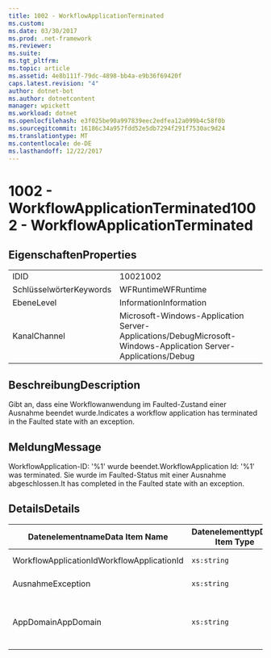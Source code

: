 ```yaml
---
title: 1002 - WorkflowApplicationTerminated
ms.custom: 
ms.date: 03/30/2017
ms.prod: .net-framework
ms.reviewer: 
ms.suite: 
ms.tgt_pltfrm: 
ms.topic: article
ms.assetid: 4e8b111f-79dc-4898-bb4a-e9b36f69420f
caps.latest.revision: "4"
author: dotnet-bot
ms.author: dotnetcontent
manager: wpickett
ms.workload: dotnet
ms.openlocfilehash: e3f025be90a997839eec2edfea12a099b4c58f0b
ms.sourcegitcommit: 16186c34a957fdd52e5db7294f291f7530ac9d24
ms.translationtype: MT
ms.contentlocale: de-DE
ms.lasthandoff: 12/22/2017
---
```

# <a name="1002---workflowapplicationterminated"></a><span data-ttu-id="8eb98-102">1002 - WorkflowApplicationTerminated</span><span class="sxs-lookup"><span data-stu-id="8eb98-102">1002 - WorkflowApplicationTerminated</span></span>
## <a name="properties"></a><span data-ttu-id="8eb98-103">Eigenschaften</span><span class="sxs-lookup"><span data-stu-id="8eb98-103">Properties</span></span>  
  
|||  
|-|-|  
|<span data-ttu-id="8eb98-104">ID</span><span class="sxs-lookup"><span data-stu-id="8eb98-104">ID</span></span>|<span data-ttu-id="8eb98-105">1002</span><span class="sxs-lookup"><span data-stu-id="8eb98-105">1002</span></span>|  
|<span data-ttu-id="8eb98-106">Schlüsselwörter</span><span class="sxs-lookup"><span data-stu-id="8eb98-106">Keywords</span></span>|<span data-ttu-id="8eb98-107">WFRuntime</span><span class="sxs-lookup"><span data-stu-id="8eb98-107">WFRuntime</span></span>|  
|<span data-ttu-id="8eb98-108">Ebene</span><span class="sxs-lookup"><span data-stu-id="8eb98-108">Level</span></span>|<span data-ttu-id="8eb98-109">Information</span><span class="sxs-lookup"><span data-stu-id="8eb98-109">Information</span></span>|  
|<span data-ttu-id="8eb98-110">Kanal</span><span class="sxs-lookup"><span data-stu-id="8eb98-110">Channel</span></span>|<span data-ttu-id="8eb98-111">Microsoft-Windows-Application Server-Applications/Debug</span><span class="sxs-lookup"><span data-stu-id="8eb98-111">Microsoft-Windows-Application Server-Applications/Debug</span></span>|  
  
## <a name="description"></a><span data-ttu-id="8eb98-112">Beschreibung</span><span class="sxs-lookup"><span data-stu-id="8eb98-112">Description</span></span>  
 <span data-ttu-id="8eb98-113">Gibt an, dass eine Workflowanwendung im Faulted-Zustand einer Ausnahme beendet wurde.</span><span class="sxs-lookup"><span data-stu-id="8eb98-113">Indicates a workflow application has terminated in the Faulted state with an exception.</span></span>  
  
## <a name="message"></a><span data-ttu-id="8eb98-114">Meldung</span><span class="sxs-lookup"><span data-stu-id="8eb98-114">Message</span></span>  
 <span data-ttu-id="8eb98-115">WorkflowApplication-ID: '%1' wurde beendet.</span><span class="sxs-lookup"><span data-stu-id="8eb98-115">WorkflowApplication Id: '%1' was terminated.</span></span> <span data-ttu-id="8eb98-116">Sie wurde im Faulted-Status mit einer Ausnahme abgeschlossen.</span><span class="sxs-lookup"><span data-stu-id="8eb98-116">It has completed in the Faulted state with an exception.</span></span>  
  
## <a name="details"></a><span data-ttu-id="8eb98-117">Details</span><span class="sxs-lookup"><span data-stu-id="8eb98-117">Details</span></span>  
  
|<span data-ttu-id="8eb98-118">Datenelementname</span><span class="sxs-lookup"><span data-stu-id="8eb98-118">Data Item Name</span></span>|<span data-ttu-id="8eb98-119">Datenelementtyp</span><span class="sxs-lookup"><span data-stu-id="8eb98-119">Data Item Type</span></span>|<span data-ttu-id="8eb98-120">Beschreibung</span><span class="sxs-lookup"><span data-stu-id="8eb98-120">Description</span></span>|  
|--------------------|--------------------|-----------------|  
|<span data-ttu-id="8eb98-121">WorkflowApplicationId</span><span class="sxs-lookup"><span data-stu-id="8eb98-121">WorkflowApplicationId</span></span>|`xs:string`|<span data-ttu-id="8eb98-122">Die Workflowanwendungs-ID</span><span class="sxs-lookup"><span data-stu-id="8eb98-122">The workflow application id</span></span>|  
|<span data-ttu-id="8eb98-123">Ausnahme</span><span class="sxs-lookup"><span data-stu-id="8eb98-123">Exception</span></span>|`xs:string`|<span data-ttu-id="8eb98-124">Die Ausnahmedetails der Ausnahme.</span><span class="sxs-lookup"><span data-stu-id="8eb98-124">The exception details for the exception</span></span>|  
|<span data-ttu-id="8eb98-125">AppDomain</span><span class="sxs-lookup"><span data-stu-id="8eb98-125">AppDomain</span></span>|`xs:string`|<span data-ttu-id="8eb98-126">Die von AppDomain.CurrentDomain.FriendlyName zurückgegebene Zeichenfolge.</span><span class="sxs-lookup"><span data-stu-id="8eb98-126">The string returned by AppDomain.CurrentDomain.FriendlyName.</span></span>|
